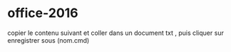 # office-2016
copier le contenu suivant et coller dans un document txt , puis cliquer sur enregistrer sous (nom.cmd)
